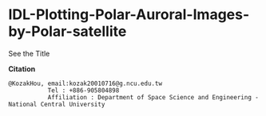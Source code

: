 # IDL-Plotting-Polar-Auroral-Images-by-Polar-satellite

See the Title

**Citation**
```
@KozakHou, email:kozak20010716@g.ncu.edu.tw
           Tel : +886-905804898
           Affiliation : Department of Space Science and Engineering - National Central University 
```
